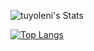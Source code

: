 ![tuyoleni's Stats](https://github-readme-stats.vercel.app/api?username=tuyoleni&theme=default&show_icons=true&hide_border=true&count_private=true)

[![Top Langs](https://github-readme-stats.vercel.app/api/top-langs/?username=tuyoleni&layout=compact&theme=vision-friendly-dark&bg_color=00000000&hide_border=true)](https://github.com/anuraghazra/github-readme-stats)

